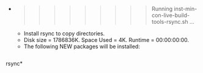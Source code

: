 * >>>>>>>>> Running inst-min-con-live-build-tools-rsync.sh ...
  * Install rsync to copy directories.
  * Disk size = 1786836K. Space Used = 4K. Runtime = 00:00:00:00.
  * The following NEW packages will be installed:
  ```bash
rsync*
  ```
